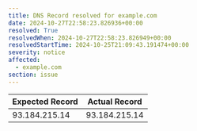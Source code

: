 ```yaml
---
title: DNS Record resolved for example.com
date: 2024-10-27T22:58:23.826936+00:00
resolved: True
resolvedWhen: 2024-10-27T22:58:23.826949+00:00
resolvedStartTime: 2024-10-25T21:09:43.191474+00:00
severity: notice
affected:
  - example.com
section: issue
---
```


| Expected Record  | Actual Record  |
|------------------|----------------|
| 93.184.215.14 | 93.184.215.14 |
